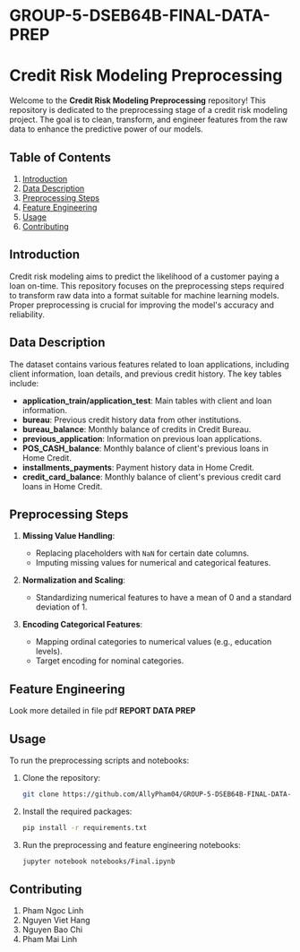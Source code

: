 # GROUP-5-DSEB64B-FINAL-DATA-PREP
# Credit Risk Modeling Preprocessing

Welcome to the **Credit Risk Modeling Preprocessing** repository! This repository is dedicated to the preprocessing stage of a credit risk modeling project. The goal is to clean, transform, and engineer features from the raw data to enhance the predictive power of our models.

## Table of Contents
1. [Introduction](#introduction)
2. [Data Description](#data-description)
3. [Preprocessing Steps](#preprocessing-steps)
4. [Feature Engineering](#feature-engineering)
5. [Usage](#usage)
6. [Contributing](#contributing)

## Introduction
Credit risk modeling aims to predict the likelihood of a customer paying a loan on-time. This repository focuses on the preprocessing steps required to transform raw data into a format suitable for machine learning models. Proper preprocessing is crucial for improving the model's accuracy and reliability.

## Data Description
The dataset contains various features related to loan applications, including client information, loan details, and previous credit history. The key tables include:
- **application_train/application_test**: Main tables with client and loan information.
- **bureau**: Previous credit history data from other institutions.
- **bureau_balance**: Monthly balance of credits in Credit Bureau.
- **previous_application**: Information on previous loan applications.
- **POS_CASH_balance**: Monthly balance of client's previous loans in Home Credit.
- **installments_payments**: Payment history data in Home Credit.
- **credit_card_balance**: Monthly balance of client's previous credit card loans in Home Credit.

## Preprocessing Steps
1. **Missing Value Handling**:
   - Replacing placeholders with `NaN` for certain date columns.
   - Imputing missing values for numerical and categorical features.

2. **Normalization and Scaling**:
   - Standardizing numerical features to have a mean of 0 and a standard deviation of 1.

3. **Encoding Categorical Features**:
   - Mapping ordinal categories to numerical values (e.g., education levels).
   - Target encoding for nominal categories.

## Feature Engineering
Look more detailed in file pdf **REPORT DATA PREP**

## Usage
To run the preprocessing scripts and notebooks:
1. Clone the repository:
   ```sh
   git clone https://github.com/AllyPham04/GROUP-5-DSEB64B-FINAL-DATA-PREP.git

2. Install the required packages:
   ```sh
   pip install -r requirements.txt

3. Run the preprocessing and feature engineering notebooks:
   ```sh
   jupyter notebook notebooks/Final.ipynb

## Contributing
1. Pham Ngoc Linh
2. Nguyen Viet Hang
3. Nguyen Bao Chi
4. Pham Mai Linh
